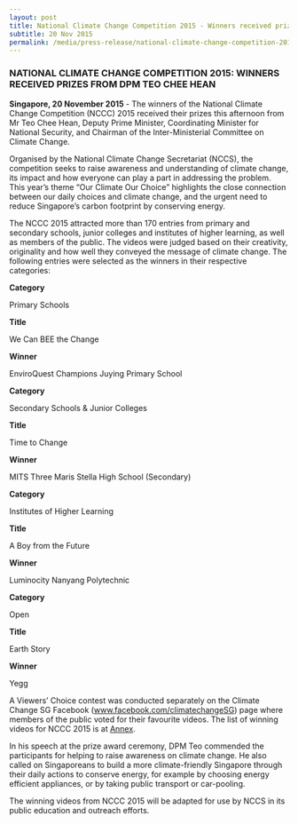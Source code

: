 ```yaml
---
layout: post
title: National Climate Change Competition 2015 - Winners received prizes from DPM Teo Chee Hean
subtitle: 20 Nov 2015
permalink: /media/press-release/national-climate-change-competition-2015-winners-received-prizes-from-dpm-teo-chee-hean
---
```


### NATIONAL CLIMATE CHANGE COMPETITION 2015: WINNERS RECEIVED PRIZES FROM DPM TEO CHEE HEAN

**Singapore, 20 November 2015** - The winners of the National Climate Change Competition (NCCC) 2015 received their prizes this afternoon from Mr Teo Chee Hean, Deputy Prime Minister, Coordinating Minister for National Security, and Chairman of the Inter-Ministerial Committee on Climate Change.

Organised by the National Climate Change Secretariat (NCCS), the competition seeks to raise awareness and understanding of climate change, its impact and how everyone can play a part in addressing the problem.  This year’s theme “Our Climate Our Choice” highlights the close connection between our daily choices and climate change, and the urgent need to reduce Singapore’s carbon footprint by conserving energy.

The NCCC 2015 attracted more than 170 entries from primary and secondary schools, junior colleges and institutes of higher learning, as well as members of the public. The videos were judged based on their creativity, originality and how well they conveyed the message of climate change. The following entries were selected as the winners in their respective categories:

**Category**

Primary Schools

**Title**

We Can BEE the Change

**Winner**

EnviroQuest Champions Juying Primary School



**Category**

Secondary Schools & Junior Colleges

**Title**

Time to Change

**Winner**

MITS Three Maris Stella High School (Secondary)



**Category**

Institutes of Higher Learning

**Title**

A Boy from the Future

**Winner**

Luminocity Nanyang Polytechnic


**Category**

Open

**Title**

Earth Story

**Winner**

Yegg


A Viewers’ Choice contest was conducted separately on the Climate Change SG Facebook ([<a href="https://www.facebook.com/ClimateChangeSG/" target="_blank">www.facebook.com/climatechangeSG</a>](https://www.facebook.com/ClimateChangeSG/)) page where members of the public voted for their favourite videos. The list of winning videos for NCCC 2015 is at [<a href="/files/docs/default-source/news-documents/annex---winners-of-nccc-2015.pdf" target="_blank">Annex</a>](/files/docs/default-source/news-documents/annex---winners-of-nccc-2015.pdf).

In his speech at the prize award ceremony, DPM Teo commended the participants for helping to raise awareness on climate change.  He also called on Singaporeans to build a more climate-friendly Singapore through their daily actions to conserve energy, for example by choosing energy efficient appliances, or by taking public transport or car-pooling.  

The winning videos from NCCC 2015 will be adapted for use by NCCS in its public education and outreach efforts.  